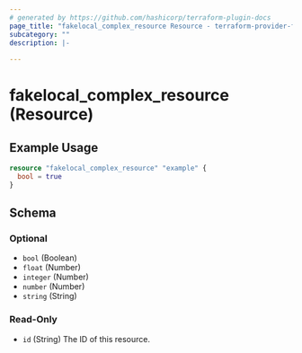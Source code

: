 ```yaml
---
# generated by https://github.com/hashicorp/terraform-plugin-docs
page_title: "fakelocal_complex_resource Resource - terraform-provider-fakelocal"
subcategory: ""
description: |-
  
---
```


# fakelocal_complex_resource (Resource)



## Example Usage

```terraform
resource "fakelocal_complex_resource" "example" {
  bool = true
}
```

<!-- schema generated by tfplugindocs -->
## Schema

### Optional

- `bool` (Boolean)
- `float` (Number)
- `integer` (Number)
- `number` (Number)
- `string` (String)

### Read-Only

- `id` (String) The ID of this resource.


